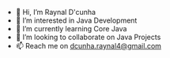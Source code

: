 - 👋 Hi, I’m Raynal D'cunha
- 👀 I’m interested in Java Development
- 🌱 I’m currently learning Core Java
- 💞️ I’m looking to collaborate on Java Projects
- 📫 Reach me on dcunha.raynal4@gmail.com

<!---
04xRaynal/04xRaynal is a ✨ special ✨ repository because its `README.md` (this file) appears on your GitHub profile.
You can click the Preview link to take a look at your changes.
--->
